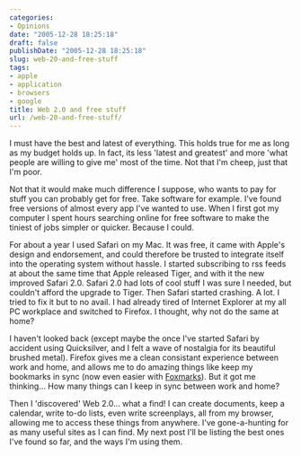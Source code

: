 ```yaml
---
categories:
- Opinions
date: "2005-12-28 18:25:18"
draft: false
publishDate: "2005-12-28 18:25:18"
slug: web-20-and-free-stuff
tags:
- apple
- application
- browsers
- google
title: Web 2.0 and free stuff
url: /web-20-and-free-stuff/
---
```

I must have the best and latest of everything. This holds true for me as
long as my budget holds up. In fact, its less 'latest and greatest' and
more 'what people are willing to give me' most of the time. Not that I'm
cheep, just that I'm poor.

Not that it would make much difference I suppose, who wants to pay for
stuff you can probably get for free. Take software for example. I've
found free versions of almost every app I've wanted to use. When I first
got my computer I spent hours searching online for free software to make
the tiniest of jobs simpler or quicker. Because I could.

For about a year I used Safari on my Mac. It was free, it came with
Apple's design and endorsement, and could therefore be trusted to
integrate itself into the operating system without hassle. I started
subscribing to rss feeds at about the same time that Apple released
Tiger, and with it the new improved Safari 2.0. Safari 2.0 had lots of
cool stuff I was sure I needed, but couldn't afford the upgrade to
Tiger. Then Safari started crashing. A lot. I tried to fix it but to no
avail. I had already tired of Internet Explorer at my all PC workplace
and switched to Firefox. I thought, why not do the same at home?

I haven't looked back (except maybe the once I've started Safari by
accident using Quicksilver, and I felt a wave of nostalgia for its
beautiful brushed metal). Firefox gives me a clean consistant experience
between work and home, and allows me to do amazing things like keep my
bookmarks in sync (now even easier with
[Foxmarks](http://www.foxcloud.com/wiki/Foxmarks)). But it got me
thinking... How many things can I keep in sync between work and home?

Then I 'discovered' Web 2.0... what a find! I can create documents, keep
a calendar, write to-do lists, even write screenplays, all from my
browser, allowing me to access these things from anywhere. I've
gone-a-hunting for as many useful sites as I can find. My next post I'll
be listing the best ones I've found so far, and the ways I'm using them.